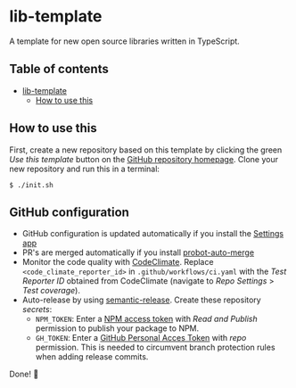 # lib-template

A template for new open source libraries written in TypeScript.

## Table of contents

<!-- START doctoc generated TOC please keep comment here to allow auto update -->
<!-- DON'T EDIT THIS SECTION, INSTEAD RE-RUN doctoc TO UPDATE -->

- [lib-template](#lib-template)
  - [How to use this](#how-to-use-this)

<!-- END doctoc generated TOC please keep comment here to allow auto update -->

## How to use this

First, create a new repository based on this template by clicking the green
_Use this template_ button on the
[GitHub repository homepage](https://github.com/hongaar/lib-template). Clone
your new repository and run this in a terminal:

```
$ ./init.sh
```

## GitHub configuration

- GitHub configuration is updated automatically if you install the
  [Settings app](https://github.com/apps/settings/installations/new)
- PR's are merged automatically if you install
  [probot-auto-merge](https://github.com/apps/probot-auto-merge/installations/new)
- Monitor the code quality with
  [CodeClimate](https://codeclimate.com/github/repos/new). Replace
  `<code_climate_reporter_id>` in `.github/workflows/ci.yaml` with the _Test
  Reporter ID_ obtained from CodeClimate (navigate to _Repo Settings_ > _Test
  coverage_).
- Auto-release by using
  [semantic-release](https://github.com/semantic-release/semantic-release).
  Create these repository _secrets_:
  - `NPM_TOKEN`: Enter a
    [NPM access token](https://www.npmjs.com/settings/hongaar/tokens/create)
    with _Read and Publish_ permission to publish your package to NPM.
  - `GH_TOKEN`: Enter a
    [GitHub Personal Acces Token](https://github.com/settings/tokens/new) with
    _repo_ permission. This is needed to circumvent branch protection rules when
    adding release commits.

Done! 🎉
